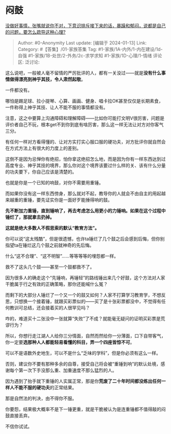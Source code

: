 # 闷鼓
[没做好事情，张嘴就说你不对，下意识排斥接下来的话，暴躁和郁闷，说都是自己的问题，要怎么疏导这种心理?](https://www.zhihu.com/question/639212137/answer/3360367662)

> Author: #0-Anonymity
> Last update: [编辑于 2024-01-13]
> Link:
> Category: #【答集】/01-家族答集
> Tag: #1-家族/1A-内外/1-内在建设/1d-自强 #1-家族/1B-处世/2-外务/2c-求学求知 #1-家族/1D-心理/1-情绪 
> 评论区:
> 泛讨论:

这么说吧，一般被人毫不留情的严厉批评的人，都有一关没过——就是**没有什么事情做得漂亮到神乎其技，令人肃然起敬**。

一件都没有。

哪怕是踢足球、拉小提琴、心算、画画、健身、唱卡拉OK甚至仅仅是长期素食，一件称得上神乎其技、让人不能不服的事情都没有。

注意，这之中要算上沟通障碍和理解障碍——比如你可能打文明V很厉害，问题是评价者自己不玩，根本get不到你到底有啥厉害，那么这一样无法让对方对你客气三分。

有任何一样对方看得懂的、让对方实打实心服口服的硬功夫，对方批评你就自然会在方式方法上有很大的力度上的差别。

这倒不是因为忌惮你有绝招，怕你拿这绝招怎么地，而是因为你有一样东西达到过高度专业、神乎其技的境界，那么你对这个境界该要过什么样的关、该有什么分量的功夫要下，你自己应该是清楚的。

也就是你是一个已知的响鼓，对你不需要用重锤。

而如果你没有这一样东西傍身，那么就对不起，教导你的人就会不由自主的用起越来越重的重锤，要先证实你是一面好歹能捶得响的鼓。

**先不断加力重锤，直到锤响了，再去考虑怎么用更小的力锤响。如果在这个过程中锤烂了，那就拿去扔掉。**

**这就是绝大多数人不假思索的默认“教育方法”。**

你可以说“这太残酷”，但是很遗憾，也许ta锤烂了几个鼓之后会感到后悔，但你别指望ta在锤烂这几个鼓之前就神奇的先后悔。

什么“这不合理”、“这不明智”……等等等等的埋怨都一样。

救不了这头几个鼓——甚至一个鼓都救不了。

因为很多人的确走这个“先锤响，再锤轻”的路线锤出来几个好鼓，这个方法对人家干脆属于行之有效的正确策略，那你还能喊什么冤？

而剩下的大部分人锤烂了一个又一个的鼓又如何？人家不打算学习教育学，不想反思，只想换一个接着锤，就跟买彩票似的——买了是十张彩票都没中，不觉得有任何教训可总结，还会接着买的人很罕见吗？

咋的，难道买十二张没中一张就算“失败”了不成？就能毫无疑问的证明买彩票是荒谬行为？

所以，你想行走江湖人人给你三分情面，自然而然给你一分薄面，口下自带客气，你一定要**选那种人人都能轻易看懂的科目，弄一个四座皆惊不可**。

可以不是语数外史地生，可以不是什么“乏味的学科”，但是你必须有这么一样。

否则，建议你不要有那种多余的自尊，接受自己将会被“重锤到响”的默认处境，感谢每个第一次下手没那么重、加重速度不那么猛烈的人。

因为遇到了抬手就下重锤的人实属正常，那是你**荒废了二十年时间都没练出任何一样人不能不服的硬功夫**的正常结果。

那是自然法的判决，由不得你不服。

你要怨，结果极大概率不是下一锤更重，就是干脆被认为是连重锤都不值得敲的闷鼓直接丢弃。

不信你试试。
